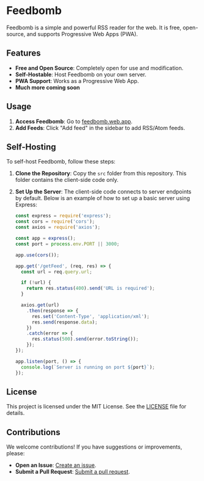 # Feedbomb

Feedbomb is a simple and powerful RSS reader for the web. It is free, open-source, and supports Progressive Web Apps (PWA). 

## Features

- **Free and Open Source**: Completely open for use and modification.
- **Self-Hostable**: Host Feedbomb on your own server.
- **PWA Support**: Works as a Progressive Web App.
- **Much more coming soon**

## Usage

1. **Access Feedbomb**: Go to [feedbomb.web.app](https://feedbomb.web.app).
2. **Add Feeds**: Click "Add feed" in the sidebar to add RSS/Atom feeds.

## Self-Hosting

To self-host Feedbomb, follow these steps:

1. **Clone the Repository**: Copy the `src` folder from this repository. This folder contains the client-side code only.
2. **Set Up the Server**: The client-side code connects to server endpoints by default. Below is an example of how to set up a basic server using Express:

    ```js
    const express = require('express');
    const cors = require('cors');
    const axios = require('axios');

    const app = express();
    const port = process.env.PORT || 3000;

    app.use(cors());

    app.get('/getFeed', (req, res) => {
      const url = req.query.url;

      if (!url) {
        return res.status(400).send('URL is required');
      }

      axios.get(url)
        .then(response => {
          res.set('Content-Type', 'application/xml');
          res.send(response.data);
        })
        .catch(error => {
          res.status(500).send(error.toString());
        });
    });

    app.listen(port, () => {
      console.log(`Server is running on port ${port}`);
    });
    ```

## License

This project is licensed under the MIT License. See the [LICENSE](https://github.com/georg-stone/feedbomb/blob/main/LICENSE) file for details.

## Contributions

We welcome contributions! If you have suggestions or improvements, please:

- **Open an Issue**: [Create an issue](https://github.com/georg-stone/quicktodo/issues).
- **Submit a Pull Request**: [Submit a pull request](https://github.com/georg-stone/quicktodo/pulls).
